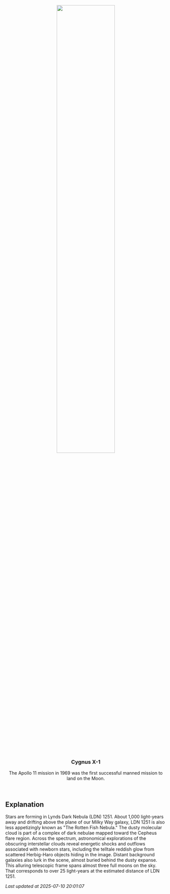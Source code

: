 <p align='center'>
    <img src='https://apod.nasa.gov/apod/image/2507/LDN1251gualco1024.JPG' width='60%' />
    <h3 align="center">Cygnus X-1</h3>
    <p align="center">The Apollo 11 mission in 1969 was the first successful manned mission to land on the Moon.</p>
</p>
<br/>

Explanation
--
Stars are forming in Lynds Dark Nebula (LDN) 1251. About 1,000 light-years away and drifting above the plane of our Milky Way galaxy, LDN 1251 is also less appetizingly known as "The Rotten Fish Nebula." The dusty molecular cloud is part of a complex of dark nebulae mapped toward the Cepheus flare region. Across the spectrum, astronomical explorations of the obscuring interstellar clouds reveal energetic shocks and outflows associated with newborn stars, including the telltale reddish glow from scattered Herbig-Haro objects hiding in the image. Distant background galaxies also lurk in the scene, almost buried behind the dusty expanse. This alluring telescopic frame spans almost three full moons on the sky. That corresponds to over 25 light-years at the estimated distance of LDN 1251.


*Last updated at 2025-07-10 20:01:07*
